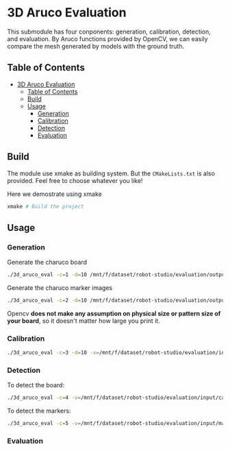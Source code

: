 # 3D Aruco Evaluation

This submodule has four conponents: generation, calibration, detection, and evaluation. By Aruco functions provided by OpenCV, we can easily compare the mesh generated by models with the ground truth.

## Table of Contents
- [3D Aruco Evaluation](#3d-aruco-evaluation)
  - [Table of Contents](#table-of-contents)
  - [Build](#build)
  - [Usage](#usage)
    - [Generation](#generation)
    - [Calibration](#calibration)
    - [Detection](#detection)
    - [Evaluation](#evaluation)

## Build

The module use xmake as building system. But the `CMakeLists.txt` is also provided. Feel free to choose whatever you like!

Here we demostrate using xmake
```bash
xmake # Build the project
```

## Usage

### Generation

Generate the charuco board
```bash
./3d_aruco_eval -c=1 -d=10 /mnt/f/dataset/robot-studio/evaluation/output
```

Generate the charuco marker images
```bash
./3d_aruco_eval -c=2 -d=10 /mnt/f/dataset/robot-studio/evaluation/output
```

Opencv **does not make any assumption on physical size or pattern size of your board**, so it doesn't matter how large you print it.

### Calibration

```bash
./3d_aruco_eval -c=3 -d=10 -v=/mnt/f/dataset/robot-studio/evaluation/input/calibration.mp4 /mnt/f/recon_workspace/gaussian-splatting-toolkit/gs_toolkit/configs/camera_calibrated.yaml
```

### Detection

To detect the board:

```bash
./3d_aruco_eval -c=4 -v=/mnt/f/dataset/robot-studio/evaluation/input/calibration.mp4 /mnt/f/recon_workspace/gaussian-splatting-toolkit/gs_toolkit/configs/camera_calibrated.yaml
```

To detect the markers:

```bash
./3d_aruco_eval -c=5 -v=/mnt/f/dataset/robot-studio/evaluation/input/marker.mp4 /mnt/f/recon_workspace/gaussian-splatting-toolkit/gs_toolkit/configs/camera_calibrated.yaml
```

### Evaluation
